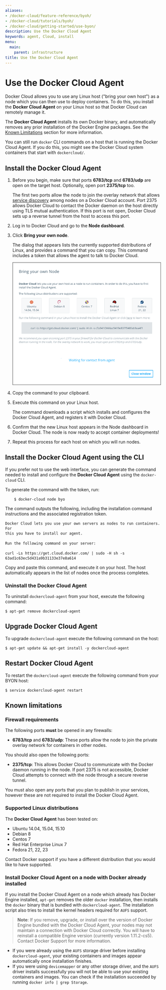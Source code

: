 ```yaml
---
aliases:
- /docker-cloud/feature-reference/byoh/
- /docker-cloud/tutorials/byoh/
- /docker-cloud/getting-started/use-byon/
description: Use the Docker Cloud Agent
keywords: agent, Cloud, install
menu:
  main:
    parent: infrastructure
title: Use the Docker Cloud Agent
---
```


# Use the Docker Cloud Agent

Docker Cloud allows you to use any Linux host ("bring your own host") as a node which you can then use to deploy containers. To do this, you install the **Docker Cloud Agent** on your Linux host so that Docker Cloud can remotely manage it.

The **Docker Cloud Agent** installs its own Docker binary, and automatically removes any prior installation of the Docker Engine packages. See the [Known Limitations](byoh.md#known-limitations) section for more information.

You can still run `docker` CLI commands on a host that is running the Docker Cloud Agent. If you do this, you might see the Docker Cloud system containers that start with `dockercloud/`.


## Install the Docker Cloud Agent

1. Before you begin, make sure that ports **6783/tcp** and **6783/udp** are open on the target host. Optionally, open port **2375/tcp** too.

    The first two ports allow the node to join the overlay network that allows [service discovery](../apps/service-links.md) among nodes on a Docker Cloud account. Port 2375 allows Docker Cloud to contact the Docker daemon on the host directly using TLS mutual authentication. If this port is not open, Docker Cloud sets up a reverse tunnel from the host to access this port.

2. Log in to Docker Cloud and go to the **Node dashboard**.

3. Click **Bring your own node**.

    The dialog that appears lists the currently supported distributions of Linux, and provides a command that you can copy.
    This command includes a token that allows the agent to talk to Docker Cloud.

    ![](images/node-byoh-wizard-v2.png)

4. Copy the command to your clipboard.

5. Execute this command on your Linux host.

    The command downloads a script which installs and configures the Docker Cloud Agent, and registers it with Docker Cloud.

6. Confirm that the new Linux host appears in the Node dashboard in Docker Cloud. The node is now ready to accept container deployments!

7. Repeat this process for each host on which you will run nodes.

## Install the Docker Cloud Agent using the CLI

If you prefer not to use the web interface, you can generate the command needed
to install and configure the **Docker Cloud Agent** using the `docker-cloud`
CLI.

To generate the command with the token, run:

```
	$ docker-cloud node byo
```

The command outputs the following, including the installation command instructions and the associated registration token.

```
Docker Cloud lets you use your own servers as nodes to run containers. For
this you have to install our agent.

Run the following command on your server:

curl -Ls https://get.cloud.docker.com/ | sudo -H sh -s 63ad1c63ec5d431a9b31133e37e8a614
```

Copy and paste this command, and execute it on your host. The host automatically
appears in the list of nodes once the process completes.

### Uninstall the Docker Cloud Agent

To uninstall `dockercloud-agent` from your host, execute the following command:

```
$ apt-get remove dockercloud-agent
```

## Upgrade Docker Cloud Agent

To upgrade `dockercloud-agent` execute the following command on the host:

```
$ apt-get update && apt-get install -y dockercloud-agent
```

## Restart Docker Cloud Agent

To restart the `dockercloud-agent` execute the following command from your BYON host:

```
$ service dockercloud-agent restart
```

## Known limitations

### Firewall requirements

The following ports **must** be opened in any firewalls:

* **6783/tcp** and **6783/udp**: These ports allow the node to join the private overlay network for containers in other nodes.

You should also open the following ports:

* **2375/tcp**: This allows Docker Cloud to communicate with the Docker daemon running in the node. If port 2375 is not accessible, Docker Cloud attempts to connect with the node through a secure reverse tunnel.

You must also open any ports that you plan to publish in your services, however these are not required to install the Docker Cloud Agent.

### Supported Linux distributions

The **Docker Cloud Agent** has been tested on:

- Ubuntu 14.04, 15.04, 15.10
- Debian 8
- Centos 7
- Red Hat Enterprise Linux 7
- Fedora 21, 22, 23

Contact Docker support if you have a different distribution that you would like
to have supported.

### Install Docker Cloud Agent on a node with Docker already installed

If you install the Docker Cloud Agent on a node which already has Docker Engine
installed, `apt-get` removes the older `docker` installation, then installs the
`docker` binary that is bundled with `dockercloud-agent`. The installation
script also tries to install the kernel headers required for `AUFS` support.

> **Note**: If you remove, upgrade, or install over the version of Docker Engine bundled with the Docker Cloud Agent, your nodes may not maintain a connection  with Docker Cloud correctly. You will have to reinstall a compatible Engine version (currently version 1.11.2-cs5). Contact Docker Support for more information.

* If you were already using the `AUFS` storage driver before installing `dockercloud-agent`, your existing containers and images appear automatically once installation finishes.
* If you were using `devicemapper` or any other storage driver, and the `AUFS` driver installs successfully you will not be able to use your existing containers and images. You can check if the installation succeeded by running `docker info | grep Storage`.